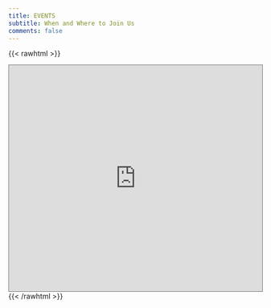 ```yaml
---
title: EVENTS
subtitle: When and Where to Join Us
comments: false
---
```

{{< rawhtml >}}
<iframe src="https://calendar.google.com/calendar/embed?height=600&wkst=2&ctz=Europe%2FLondon&bgcolor=%23ffffff&mode=AGENDA&hl=en_GB&showTitle=0&showDate=0&showNav=0&showTabs=0&showCalendars=0&showPrint=0&src=cGF1bEBob21lYnJld2NvbGxhYi5jby51aw&color=%23039BE5" style="border:solid 1px #777" width="100%" height="450" frameborder="0" scrolling="no"></iframe>
{{< /rawhtml >}}